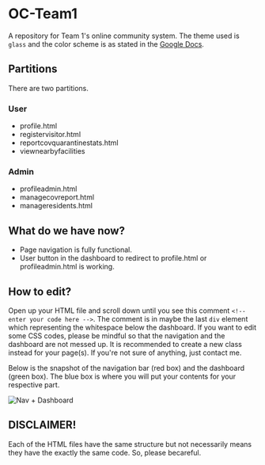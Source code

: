 # OC-Team1
A repository for Team 1's online community system. The theme used is `glass` and the color scheme is as stated in the [Google Docs](https://docs.google.com/document/d/1A0F9mmAqOf0RzJghsJPvNyH0efNUKASVpZXscHCBxy4/edit).

## Partitions
There are two partitions.

### User
- profile.html
- registervisitor.html
- reportcovquarantinestats.html
- viewnearbyfacilities

### Admin

- profileadmin.html
- managecovreport.html
- manageresidents.html

## What do we have now?

- Page navigation is fully functional.
- User button in the dashboard to redirect to profile.html or profileadmin.html is working.

## How to edit?
Open up your HTML file and scroll down until you see this comment `<!-- enter your code here -->`. The comment is in maybe the last `div` element which representing the whitespace below the dashboard. If you want to edit some CSS codes, please be mindful so that the navigation and the dashboard are not messed up. It is recommended to create a new class instead for your page(s). If you're not sure of anything, just contact me.

Below is the snapshot of the navigation bar (red box) and the dashboard (green box). The blue box is where you will put your contents for your respective part.


![Nav + Dashboard](https://i.imgur.com/OaTMV4W.png)

## DISCLAIMER!
Each of the HTML files have the same structure but not necessarily means they have the exactly the same code. So, please becareful.

